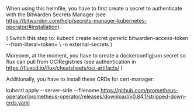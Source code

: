 When using this helmfile, you have to first create a secret to authenticate with the Bitwarden Secrets Manager (see https://bitwarden.com/help/secrets-manager-kubernetes-operator/#installation).

( Switch this step to: 
kubectl create secret generic bitwarden-access-token \
  --from-literal=token=<Machine API Token> \ 
  -n external-secrets
)

Moreover, at the moment, you have to create a dockerconfigjson secret so flux can pull from OCIRegistries (see authentication in https://fluxcd.io/flux/cheatsheets/oci-artifacts/ )

Additionally, you have to install these CRDs for cert-manager:

kubectl apply --server-side --filename https://github.com/prometheus-operator/prometheus-operator/releases/download/v0.84.1/stripped-down-crds.yaml